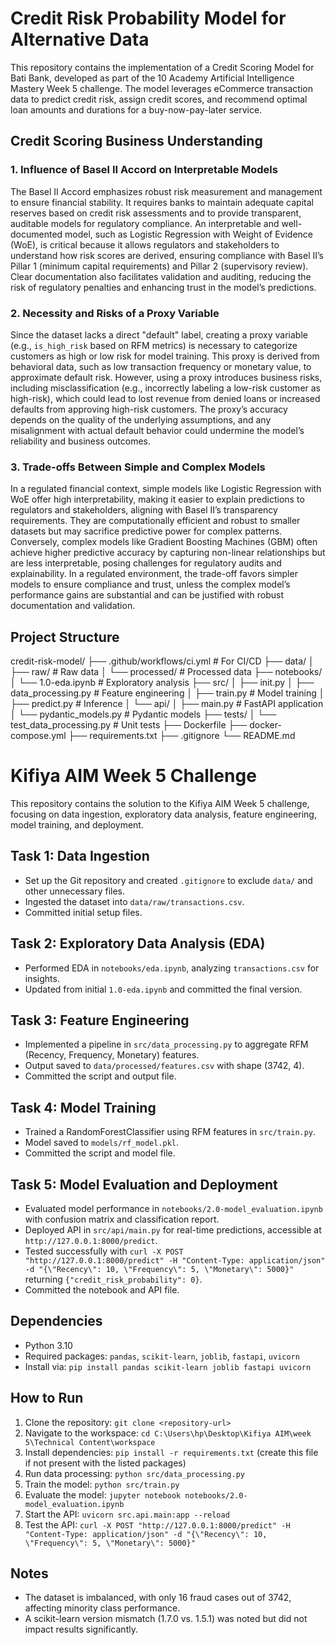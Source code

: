 # Credit Risk Probability Model for Alternative Data

This repository contains the implementation of a Credit Scoring Model for Bati Bank, developed as part of the 10 Academy Artificial Intelligence Mastery Week 5 challenge. The model leverages eCommerce transaction data to predict credit risk, assign credit scores, and recommend optimal loan amounts and durations for a buy-now-pay-later service.

## Credit Scoring Business Understanding

### 1. Influence of Basel II Accord on Interpretable Models
The Basel II Accord emphasizes robust risk measurement and management to ensure financial stability. It requires banks to maintain adequate capital reserves based on credit risk assessments and to provide transparent, auditable models for regulatory compliance. An interpretable and well-documented model, such as Logistic Regression with Weight of Evidence (WoE), is critical because it allows regulators and stakeholders to understand how risk scores are derived, ensuring compliance with Basel II’s Pillar 1 (minimum capital requirements) and Pillar 2 (supervisory review). Clear documentation also facilitates validation and auditing, reducing the risk of regulatory penalties and enhancing trust in the model’s predictions.

### 2. Necessity and Risks of a Proxy Variable
Since the dataset lacks a direct "default" label, creating a proxy variable (e.g., `is_high_risk` based on RFM metrics) is necessary to categorize customers as high or low risk for model training. This proxy is derived from behavioral data, such as low transaction frequency or monetary value, to approximate default risk. However, using a proxy introduces business risks, including misclassification (e.g., incorrectly labeling a low-risk customer as high-risk), which could lead to lost revenue from denied loans or increased defaults from approving high-risk customers. The proxy’s accuracy depends on the quality of the underlying assumptions, and any misalignment with actual default behavior could undermine the model’s reliability and business outcomes.

### 3. Trade-offs Between Simple and Complex Models
In a regulated financial context, simple models like Logistic Regression with WoE offer high interpretability, making it easier to explain predictions to regulators and stakeholders, aligning with Basel II’s transparency requirements. They are computationally efficient and robust to smaller datasets but may sacrifice predictive power for complex patterns. Conversely, complex models like Gradient Boosting Machines (GBM) often achieve higher predictive accuracy by capturing non-linear relationships but are less interpretable, posing challenges for regulatory audits and explainability. In a regulated environment, the trade-off favors simpler models to ensure compliance and trust, unless the complex model’s performance gains are substantial and can be justified with robust documentation and validation.

## Project Structure
credit-risk-model/
├── .github/workflows/ci.yml   # For CI/CD
├── data/
│   ├── raw/                   # Raw data
│   └── processed/             # Processed data
├── notebooks/
│   └── 1.0-eda.ipynb         # Exploratory analysis
├── src/
│   ├── init.py
│   ├── data_processing.py    # Feature engineering
│   ├── train.py              # Model training
│   ├── predict.py            # Inference
│   └── api/
│       ├── main.py           # FastAPI application
│       └── pydantic_models.py # Pydantic models
├── tests/
│   └── test_data_processing.py # Unit tests
├── Dockerfile
├── docker-compose.yml
├── requirements.txt
├── .gitignore
└── README.md
# Kifiya AIM Week 5 Challenge

This repository contains the solution to the Kifiya AIM Week 5 challenge, focusing on data ingestion, exploratory data analysis, feature engineering, model training, and deployment.

## Task 1: Data Ingestion
- Set up the Git repository and created `.gitignore` to exclude `data/` and other unnecessary files.
- Ingested the dataset into `data/raw/transactions.csv`.
- Committed initial setup files.

## Task 2: Exploratory Data Analysis (EDA)
- Performed EDA in `notebooks/eda.ipynb`, analyzing `transactions.csv` for insights.
- Updated from initial `1.0-eda.ipynb` and committed the final version.

## Task 3: Feature Engineering
- Implemented a pipeline in `src/data_processing.py` to aggregate RFM (Recency, Frequency, Monetary) features.
- Output saved to `data/processed/features.csv` with shape (3742, 4).
- Committed the script and output file.

## Task 4: Model Training
- Trained a RandomForestClassifier using RFM features in `src/train.py`.
- Model saved to `models/rf_model.pkl`.
- Committed the script and model file.

## Task 5: Model Evaluation and Deployment
- Evaluated model performance in `notebooks/2.0-model_evaluation.ipynb` with confusion matrix and classification report.
- Deployed API in `src/api/main.py` for real-time predictions, accessible at `http://127.0.0.1:8000/predict`.
- Tested successfully with `curl -X POST "http://127.0.0.1:8000/predict" -H "Content-Type: application/json" -d "{\"Recency\": 10, \"Frequency\": 5, \"Monetary\": 5000}"` returning `{"credit_risk_probability": 0}`.
- Committed the notebook and API file.

## Dependencies
- Python 3.10
- Required packages: `pandas`, `scikit-learn`, `joblib`, `fastapi`, `uvicorn`
- Install via: `pip install pandas scikit-learn joblib fastapi uvicorn`

## How to Run
1. Clone the repository: `git clone <repository-url>`
2. Navigate to the workspace: `cd C:\Users\hp\Desktop\Kifiya AIM\week 5\Technical Content\workspace`
3. Install dependencies: `pip install -r requirements.txt` (create this file if not present with the listed packages)
4. Run data processing: `python src/data_processing.py`
5. Train the model: `python src/train.py`
6. Evaluate the model: `jupyter notebook notebooks/2.0-model_evaluation.ipynb`
7. Start the API: `uvicorn src.api.main:app --reload`
8. Test the API: `curl -X POST "http://127.0.0.1:8000/predict" -H "Content-Type: application/json" -d "{\"Recency\": 10, \"Frequency\": 5, \"Monetary\": 5000}"`

## Notes
- The dataset is imbalanced, with only 16 fraud cases out of 3742, affecting minority class performance.
- A scikit-learn version mismatch (1.7.0 vs. 1.5.1) was noted but did not impact results significantly.
